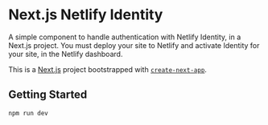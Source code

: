 # Next.js Netlify Identity

A simple component to handle authentication with Netlify Identity, in a Next.js project. You must deploy your site to Netlify and activate Identity for your site, in the Netlify dashboard.

This is a [Next.js](https://nextjs.org/) project bootstrapped with [`create-next-app`](https://github.com/vercel/next.js/tree/canary/packages/create-next-app).

## Getting Started

```bash
npm run dev
```
